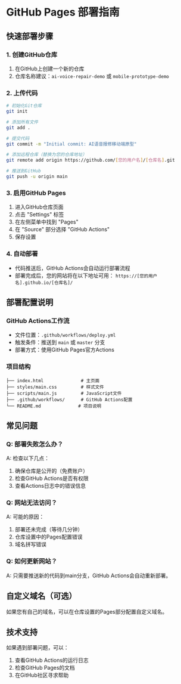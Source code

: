 # GitHub Pages 部署指南

## 快速部署步骤

### 1. 创建GitHub仓库
1. 在GitHub上创建一个新的仓库
2. 仓库名称建议：`ai-voice-repair-demo` 或 `mobile-prototype-demo`

### 2. 上传代码
```bash
# 初始化Git仓库
git init

# 添加所有文件
git add .

# 提交代码
git commit -m "Initial commit: AI语音报修移动端原型"

# 添加远程仓库（替换为您的仓库地址）
git remote add origin https://github.com/[您的用户名]/[仓库名].git

# 推送到GitHub
git push -u origin main
```

### 3. 启用GitHub Pages
1. 进入GitHub仓库页面
2. 点击 "Settings" 标签
3. 在左侧菜单中找到 "Pages"
4. 在 "Source" 部分选择 "GitHub Actions"
5. 保存设置

### 4. 自动部署
- 代码推送后，GitHub Actions会自动运行部署流程
- 部署完成后，您的网站将在以下地址可用：
  `https://[您的用户名].github.io/[仓库名]/`

## 部署配置说明

### GitHub Actions工作流
- 文件位置：`.github/workflows/deploy.yml`
- 触发条件：推送到 `main` 或 `master` 分支
- 部署方式：使用GitHub Pages官方Actions

### 项目结构
```
├── index.html              # 主页面
├── styles/main.css         # 样式文件
├── scripts/main.js         # JavaScript文件
├── .github/workflows/      # GitHub Actions配置
└── README.md              # 项目说明
```

## 常见问题

### Q: 部署失败怎么办？
A: 检查以下几点：
1. 确保仓库是公开的（免费账户）
2. 检查GitHub Actions是否有权限
3. 查看Actions日志中的错误信息

### Q: 网站无法访问？
A: 可能的原因：
1. 部署还未完成（等待几分钟）
2. 仓库设置中的Pages配置错误
3. 域名拼写错误

### Q: 如何更新网站？
A: 只需要推送新的代码到main分支，GitHub Actions会自动重新部署。

## 自定义域名（可选）

如果您有自己的域名，可以在仓库设置的Pages部分配置自定义域名。

## 技术支持

如果遇到部署问题，可以：
1. 查看GitHub Actions的运行日志
2. 检查GitHub Pages的文档
3. 在GitHub社区寻求帮助
